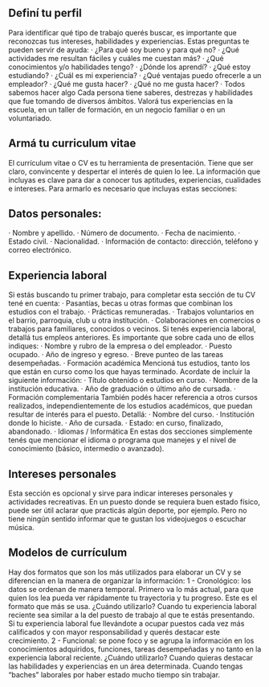## Definí tu perfil
Para identificar qué tipo de trabajo querés buscar, es importante que reconozcas tus intereses, habilidades y experiencias.
Estas preguntas te pueden servir de ayuda:
·         ¿Para qué soy bueno y para qué no?
·         ¿Qué actividades me resultan fáciles y cuáles me cuestan más?
·         ¿Qué conocimientos y/o habilidades tengo?
·         ¿Dónde los aprendí?
·         ¿Qué estoy estudiando?
·         ¿Cuál es mi experiencia?
·         ¿Qué ventajas puedo ofrecerle a un empleador?
·         ¿Qué me gusta hacer?
·         ¿Qué no me gusta hacer?
·         Todos sabemos hacer algo
Cada persona tiene saberes, destrezas y habilidades que fue tomando de diversos ámbitos. Valorá tus experiencias en la escuela, en un taller de formación, en un negocio familiar o en un voluntariado.

## Armá tu curriculum vitae

El currículum vitae o CV es tu herramienta de presentación. Tiene que ser claro, convincente y despertar el interés de quien lo lee. La información que incluyas es clave para dar a conocer tus aptitudes, experiencias, cualidades e intereses.
Para armarlo es necesario que incluyas estas secciones:

## Datos personales:
·         Nombre y apellido.
·         Número de documento.
·         Fecha de nacimiento.
·         Estado civil.
·         Nacionalidad.
·         Información de contacto: dirección, teléfono y correo electrónico.

## Experiencia laboral

Si estás buscando tu primer trabajo, para completar esta sección de tu CV tené en cuenta:
·         Pasantías, becas u otras formas que combinan los estudios con el trabajo.
·         Prácticas remuneradas.
·         Trabajos voluntarios en el barrio, parroquia, club u otra institución.
·         Colaboraciones en comercios o trabajos para familiares, conocidos o vecinos.
Si tenés experiencia laboral, detallá tus empleos anteriores. Es importante que sobre cada uno de ellos indiques:
·         Nombre y rubro de la empresa o del empleador.
·         Puesto ocupado.
·         Año de ingreso y egreso.
·         Breve punteo de las tareas desempeñadas.
·         Formación académica
Mencioná tus estudios, tanto los que están en curso como los que hayas terminado. Acordate de incluir la siguiente información:
·         Título obtenido o estudios en curso.
·         Nombre de la institución educativa.
·         Año de graduación o último año de cursada.
·         Formación complementaria
También podés hacer referencia a otros cursos realizados, independientemente de los estudios académicos, que puedan resultar de interés para el puesto. Detallá:
·         Nombre del curso.
·         Institución donde lo hiciste.
·         Año de cursada.
·         Estado: en curso, finalizado, abandonado.
·         Idiomas / Informática
En estas dos secciones simplemente tenés que mencionar el idioma o programa que manejes y el nivel de conocimiento (básico, intermedio o avanzado).

## Intereses personales

Esta sección es opcional y sirve para indicar intereses personales y actividades recreativas.
En un puesto donde se requiera buen estado físico, puede ser útil aclarar que practicás algún deporte, por ejemplo. Pero no tiene ningún sentido informar que te gustan los videojuegos o escuchar música.

## Modelos de currículum

Hay dos formatos que son los más utilizados para elaborar un CV y se diferencian en la manera de organizar la información:
1 - Cronológico: los datos se ordenan de manera temporal. Primero va lo más actual, para
que quien los lea pueda ver rápidamente tu trayectoria y tu progreso. Este es el formato que
más se usa.
¿Cuándo utilizarlo?
 Cuando tu experiencia laboral reciente sea similar a la del puesto de trabajo al que te estás presentando.
Si tu experiencia laboral fue llevándote a ocupar puestos cada vez más calificados y con mayor responsabilidad y querés destacar este crecimiento.
2 - Funcional: se pone foco y se agrupa la información en los conocimientos adquiridos, funciones, tareas desempeñadas y no tanto en la experiencia laboral reciente.
¿Cuándo utilizarlo?
Cuando quieras destacar las habilidades y experiencias en un área determinada.
Cuando tengas “baches” laborales por haber estado mucho tiempo sin trabajar.

